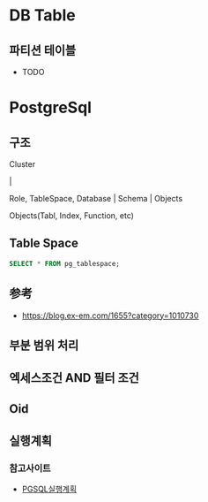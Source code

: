 # DB Table

## 파티션 테이블

- TODO


# PostgreSql

## 구조

Cluster

  |

Role, TableSpace, Database
                    |
                  Schema
                    | 
                  Objects

Objects(Tabl, Index, Function, etc)

## Table Space

```SQL
SELECT * FROM pg_tablespace;
```

## 参考

- https://blog.ex-em.com/1655?category=1010730

## 부분 범위 처리


## 엑세스조건 AND 필터 조건


## Oid

## 실행계획

### 참고사이트

- [PGSQL실행계획](https://seungtaek-overflow.tistory.com/5#:~:text=PostgreSQL%EA%B3%BC%20MySQL%20%EB%AA%A8%EB%91%90%20EXPLAIN,%EB%AC%B8%EC%84%9C%EC%97%90%EC%84%9C%20%ED%99%95%EC%9D%B8%ED%95%A0%20%EC%88%98%20%EC%9E%88%EB%8B%A4.)
